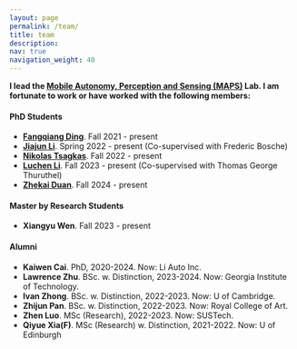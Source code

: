 ```yaml
---
layout: page
permalink: /team/
title: team
description: 
nav: true
navigation_weight: 40
---
```


**I lead the [Mobile Autonomy, Perception and Sensing (MAPS)](https://maps-lab.github.io/) Lab. I am fortunate to work or have worked with the following members:** 

<!-- <section>
  <h4> PostDoc </h4>
  <ul>
        <li>
            <a href="https://www.csc.liv.ac.uk/~ramdrop/"  target="_blank"><strong>Kaiwen Cai</strong></a>. Fall 2023 - present
        </li>
  </ul>
</section> -->

<section>
  <h4>PhD Students</h4>
  <ul>
        <li>
            <a href="https://toytiny.github.io/"  target="_blank"><strong>Fangqiang Ding</strong></a>. Fall 2021 - present
        </li>
        <li>
            <a href="https://christopherlu.github.io/"  target="_blank"><strong>Jiajun Li</strong></a>. Spring 2022 - present (Co-supervised with Frederic Bosche)
        </li>
        <li>
            <a href="https://tsagkas.github.io/"  target="_blank"><strong>Nikolas Tsagkas</strong></a>. Fall 2022 - present
        </li>
        <li>
            <a href="https://christopherlu.github.io/"  target="_blank"><strong>Luchen Li</strong></a>. Fall 2023 - present (Co-supervised with Thomas George Thuruthel)
        </li> 
        <li>
            <a href="https://christopherlu.github.io/"  target="_blank"><strong>Zhekai Duan</strong></a>. Fall 2024 - present
        </li>  
  </ul>
</section>

<section>
  <h4> Master by Research Students</h4>
  <ul>
        <li>
            <strong>Xiangyu Wen</strong>. Fall 2023 - present
        </li>
  </ul>
</section>

<!-- <section>
  <h4> Undergraduate Students </h4>
  <ul>
        <li>
            <strong>Zhekai Duan</strong>. Summer 2023 - present
        </li>
        <li>
            <strong>Lawrence Zhu</strong>. Summer 2023 - present
        </li>
        <li>
            <strong>Haobo Yang</strong>. Summer 2023 - present
        </li>
        <li>
            <strong>Ao Shen</strong>. Summer 2023 - present
        </li>
        <li>
            <strong>Xinyuan Cui</strong>. Summer 2023 - present
        </li>
  </ul>
</section> -->

<!-- <section>
  <h4> Research Visitor </h4>
  <ul>
        <li>
            <a href="https://www.firelabxy.com/tianhang-zhang"  target="_blank"><strong>Tianhang Zhang (PhD)</strong></a>. May 2023 - present
        </li>
  </ul>
</section> -->


<section>
  <h4>Alumni</h4>
  <ul>
        <li>
            <strong>Kaiwen Cai</strong>. PhD, 2020-2024. Now: Li Auto Inc.
        </li>
        <li>
            <strong>Lawrence Zhu</strong>. BSc. w. Distinction, 2023-2024. Now: Georgia Institute of Technology.
        </li>
        <li>
            <strong>Ivan Zhong</strong>. BSc. w. Distinction, 2022-2023. Now: U of Cambridge.
        </li>
        <li>
            <strong>Zhijun Pan</strong>. BSc. w. Distinction, 2022-2023. Now: Royal College of Art.
        </li>
        <li>
            <strong>Zhen Luo</strong>. MSc (Research), 2022-2023. Now: SUSTech.
        </li>
        <li>
            <strong>Qiyue Xia(F)</strong>. MSc (Research) w. Distinction, 2021-2022. Now: U of Edinburgh
        </li>
  </ul>
</section>